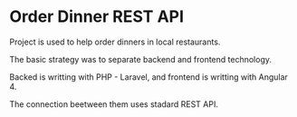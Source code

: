 # Order Dinner REST API

Project is used to help order dinners in local restaurants. 

The basic strategy was to separate backend and frontend technology.

Backed is writting with PHP - Laravel, and frontend is writting with Angular 4. 

The connection beetween them uses stadard REST API.
